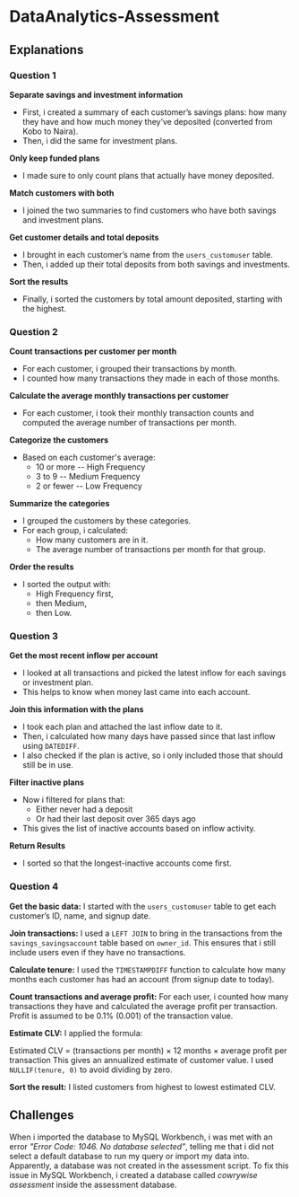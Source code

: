 # DataAnalytics-Assessment

## Explanations

### Question 1

__Separate savings and investment information__
- First, i created a summary of each customer’s savings plans: how many they have and how much money they’ve deposited (converted from Kobo to Naira).
- Then, i did the same for investment plans.

__Only keep funded plans__
- I made sure to only count plans that actually have money deposited.

__Match customers with both__
- I joined the two summaries to find customers who have both savings and investment plans.

__Get customer details and total deposits__
- I brought in each customer’s name from the `users_customuser` table.
- Then, i added up their total deposits from both savings and investments.

__Sort the results__
- Finally, i sorted the customers by total amount deposited, starting with the highest.

### Question 2

__Count transactions per customer per month__
- For each customer, i grouped their transactions by month.
- I counted how many transactions they made in each of those months.

__Calculate the average monthly transactions per customer__
- For each customer, i took their monthly transaction counts and computed the average number of transactions per month.

__Categorize the customers__
- Based on each customer's average:
  - 10 or more -- High Frequency
  - 3 to 9 -- Medium Frequency
  - 2 or fewer -- Low Frequency

__Summarize the categories__
- I grouped the customers by these categories.
- For each group, i calculated:
  - How many customers are in it.
  - The average number of transactions per month for that group.

__Order the results__
- I sorted the output with:
  - High Frequency first,
  - then Medium,
  - then Low.


### Question 3

__Get the most recent inflow per account__
- I looked at all transactions and picked the latest inflow for each savings or investment plan.
- This helps to know when money last came into each account.

__Join this information with the plans__
- I took each plan and attached the last inflow date to it.
- Then, i calculated how many days have passed since that last inflow using `DATEDIFF`.
- I also checked if the plan is active, so i only included those that should still be in use.

__Filter inactive plans__
- Now i filtered for plans that:
  - Either never had a deposit
  - Or had their last deposit over 365 days ago
- This gives the list of inactive accounts based on inflow activity.

__Return Results__
- I sorted so that the longest-inactive accounts come first.


### Question 4

__Get the basic data:__
I started with the `users_customuser` table to get each customer’s ID, name, and signup date.

__Join transactions:__
I used a `LEFT JOIN` to bring in the transactions from the `savings_savingsaccount` table based on `owner_id`. This ensures that i still include users even if they have no transactions.

__Calculate tenure:__
I used the `TIMESTAMPDIFF` function to calculate how many months each customer has had an account (from signup date to today).

__Count transactions and average profit:__
For each user, i counted how many transactions they have and calculated the average profit per transaction. Profit is assumed to be 0.1% (0.001) of the transaction value.

__Estimate CLV:__
I applied the formula:

Estimated CLV = (transactions per month) × 12 months × average profit per transaction
This gives an annualized estimate of customer value. I used `NULLIF(tenure, 0)` to avoid dividing by zero.

__Sort the result:__
I listed customers from highest to lowest estimated CLV.



## Challenges
When i imported the database to MySQL Workbench, i was met with an error _"Error Code: 1046. No database selected"_, telling me that i did not select a default database to run my query or import my data into. Apparently, a database was not created in the assessment script.
To fix this issue in MySQL Workbench, i created a database called _cowrywise assessment_ inside the assessment database.
